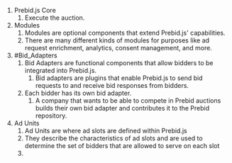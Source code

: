 
1. Prebid.js Core
	1. Execute the auction.
2. Modules
	1. Modules are optional components that extend Prebid.js' capabilities. 
	2. There are many different kinds of modules for purposes like ad request enrichment, analytics, consent management, and more. 
3. #Bid_Adapters
	1. Bid Adapters are functional components that allow bidders to be integrated into Prebid.js.
		1. Bid adapters are plugins that enable Prebid.js to send bid requests to and receive bid responses from bidders. 	
	2. Each bidder has its own bid adapter.
		1. A company that wants to be able to compete in Prebid auctions builds their own bid adapter and contributes it to the Prebid repository.
4. Ad Units
	1. Ad Units are where ad slots are defined within Prebid.js
	2. They describe the characteristics of ad slots and are used to determine the set of bidders that are allowed to serve on each slot
	3. 